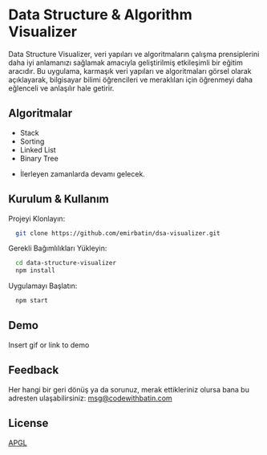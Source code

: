 
# Data Structure & Algorithm Visualizer

Data Structure Visualizer, veri yapıları ve algoritmaların çalışma prensiplerini daha iyi anlamanızı sağlamak amacıyla geliştirilmiş etkileşimli bir eğitim aracıdır. Bu uygulama, karmaşık veri yapıları ve algoritmaları görsel olarak açıklayarak, bilgisayar bilimi öğrencileri ve meraklıları için öğrenmeyi daha eğlenceli ve anlaşılır hale getirir.



## Algoritmalar

- Stack
- Sorting
- Linked List
- Binary Tree
* İlerleyen zamanlarda devamı gelecek.


## Kurulum & Kullanım

Projeyi Klonlayın:

```bash
  git clone https://github.com/emirbatin/dsa-visualizer.git
```

Gerekli Bağımlılıkları Yükleyin:
    
```bash
  cd data-structure-visualizer
  npm install
```

Uygulamayı Başlatın:

```bash
  npm start
```

## Demo

Insert gif or link to demo


## Feedback

Her hangi bir geri dönüş ya da sorunuz, merak ettikleriniz olursa bana bu adresten ulaşabilirsiniz: msg@codewithbatin.com


## License

[APGL](https://choosealicense.com/licenses/agpl-3.0/)

